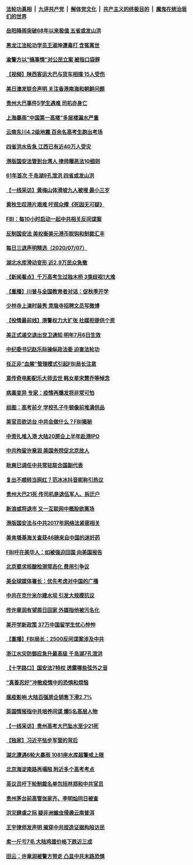 ####  [法轮功真相](../../../../basic/blob/master/README.md?t=07082131) &nbsp;|&nbsp; [九评共产党](../../../../9ping.md/blob/master/README.md?t=07082131) &nbsp;|&nbsp; [解体党文化](../../../../jtdwh.md/blob/master/README.md?t=07082131)  &nbsp;|&nbsp; [共产主义的终极目的](../../../../gczydzjmd.md/blob/master/README.md?t=07082131) &nbsp;|&nbsp; [魔鬼在统治我们的世界](../../../../mgztzwmdsj.md/blob/master/README.md?t=07082131) 

#### [岳阳降雨突破68年以来极值 五省或发山洪](../pages/nsc413/n12241006.md?t=07082131) 

#### [黑龙江法轮功学员王淑坤遭毒打 含冤离世](../pages/nsc413/n12241087.md?t=07082131) 


#### [渝警方以“搞事情”对公民立案 被指口袋罪](../pages/nsc413/n12240868.md?t=07082131) 

#### [【视频】陕西客运大巴与货车相撞 15人受伤](../pages/nsc413/n12240959.md?t=07082131) 

#### [美日澳发联合声明 关注香港南海和朝鲜问题](../pages/nsc413/n12240998.md?t=07082131) 

#### [贵州大巴事件5学生遇难 司机亦身亡](../pages/nsc413/n12240859.md?t=07082131) 

#### [上海暴雨“中国第一高楼”多层楼漏水严重](../pages/nsc413/n12240842.md?t=07082131) 

#### [云南东川4.2级地震 百余名高考生跑出考场](../pages/nsc413/n12240618.md?t=07082131) 

#### [四省洪水告急 江西已有近40万人受灾](../pages/nsc413/n12240462.md?t=07082131) 

#### [港版国安法管到台湾人 律师曝恶法10细则](../pages/nsc413/n12240371.md?t=07082131) 

#### [61年首次 千岛湖9孔泄洪 四省或发山洪](../pages/nsc413/n12240556.md?t=07082131) 

#### [【一线采访】黄梅山体滑坡九人被埋 最小三岁](../pages/nsc413/n12240553.md?t=07082131) 

#### [黄秋生叹港片艰难 吁观众撑《死因无可疑》](../pages/nsc413/n12239842.md?t=07082131) 

#### [FBI：每10小时启动一起中共相关反间谍案](../pages/nsc413/n12239799.md?t=07082131) 

#### [反制国安法 美权衡美元港币脱钩和制裁汇丰](../pages/nsc413/n12240249.md?t=07082131) 

#### [每日三退声明精选（2020/07/07）](../pages/nsc413/n12240267.md?t=07082131) 

#### [湖北水库滑动变形 近2.9万民众急撤](../pages/nsc413/n12240201.md?t=07082131) 

#### [【新闻看点】千万高考生过独木桥 3类歧视1大难](../pages/nsc413/n12239936.md?t=07082131) 

#### [【重播】川普与全国教育者对话：促秋季开学](../pages/nsc413/n12239239.md?t=07082131) 

#### [少林寺上演时装秀 灵隐寺招聘文员写微博](../pages/nsc413/n12239909.md?t=07082131) 

#### [【役情最前线】港警权力大扩张 社媒拒提供个资](../pages/nsc413/n12239981.md?t=07082131) 

#### [美正式递交退出世卫通知 明年7月6日生效](../pages/nsc413/n12239902.md?t=07082131) 

#### [中纪委书记赵乐际操纵政法委 迫害法轮功](../pages/nsc413/n12238617.md?t=07082131) 

#### [任正非“血腥”管理模式引起FBI局长注意](../pages/nsc413/n12239966.md?t=07082131) 

#### [意传奇电影配乐大师去世 韩女星宋慧乔等悼念](../pages/nsc413/n12239670.md?t=07082131) 

#### [病毒变异 专家：疫情再爆发将非常可怕](../pages/nsc413/n12239876.md?t=07082131) 

#### [组图：高考前夕 学校孔子牛顿像前堆满供品](../pages/nsc413/n12239849.md?t=07082131) 

#### [美官员欲访台 中共会做什么？FBI揭秘](../pages/nsc413/n12239406.md?t=07082131) 

#### [中资扎堆入港 大陆20房企上半年赴港IPO](../pages/nsc413/n12239663.md?t=07082131) 

#### [中共拘留许章润 美国务院促北京放人](../pages/nsc413/n12239669.md?t=07082131) 

#### [耿爽已调任中共常驻联合国副代表](../pages/nsc413/n12239664.md?t=07082131) 

#### [复出不顺转当网红？范冰冰抖音昵称引热议](../pages/nsc413/n12239433.md?t=07082131) 

#### [贵州大巴21死 传司机是退伍军人、拆迁户](../pages/nsc413/n12239553.md?t=07082131) 

#### [新浪或将退市 又一互联网中概股欲离场](../pages/nsc413/n12239307.md?t=07082131) 

#### [港版国安法与中共2017年网络法紧密相关](../pages/nsc413/n12239427.md?t=07082131) 

#### [美肯塔基海关查获46磅来自中国的迷奸药](../pages/nsc413/n12237466.md?t=07082131) 

#### [FBI吁在美华人：如被强迫回国 向美国报告](../pages/nsc413/n12239450.md?t=07082131) 

#### [北京要求核酸检测常态化 费用引争议](../pages/nsc413/n12239422.md?t=07082131) 

#### [美全球媒体署长：优先考虑对中国的广播](../pages/nsc413/n12239365.md?t=07082131) 

#### [中共在克什米尔建水坝 引发大规模抗议](../pages/nsc413/n12239209.md?t=07082131) 

#### [传许章润有望周日回家 外媒指他被污名化](../pages/nsc413/n12239196.md?t=07082131) 

#### [美开学新政策 37万中国留学生忧心忡忡](../pages/nsc413/n12239233.md?t=07082131) 

#### [【重播】FBI局长：2500反间谍案涉及中共](../pages/nsc413/n12236620.md?t=07082131) 

#### [浙江水灾防御应急升最高级 千岛湖7孔泄洪](../pages/nsc413/n12238419.md?t=07082131) 


#### [【十字路口】国安法7特权 透露哪些弦外之音](../pages/nsc413/n12237770.md?t=07082131) 

#### [“真善忍好”冲散疫情中的恐惧和烦恼](../pages/nsc413/n12236041.md?t=07082131) 

#### [瘟疫影响 大陆百强房企销售下滑2.7%](../pages/nsc413/n12237724.md?t=07082131) 

#### [英国情报指中共培养间谍 爆5名高层人物](../pages/nsc413/n12238557.md?t=07082131) 

#### [【一线采访】贵州高考大巴坠水至少21死](../pages/nsc413/n12238373.md?t=07082131) 

#### [【独家】习近平怯步军营的背后](../pages/nsc413/n12231462.md?t=07082131) 

#### [湖北遭遇6轮大暴雨 1081座水库超警戒上限](../pages/nsc413/n12238525.md?t=07082131) 

#### [北京海淀南路再塌陷 附近多个高考考点](../pages/nsc413/n12238820.md?t=07082131) 

#### [英议员吁下轮制裁名单包括林郑和中共官员](../pages/nsc413/n12238655.md?t=07082131) 

#### [贵州茅台前高管张家齐、李明灿同日被查](../pages/nsc413/n12238677.md?t=07082131) 

#### [洪灾肆虐之际 疑非洲蝗虫侵袭云南普洱](../pages/nsc413/n12238523.md?t=07082131) 

#### [王宇律师发声明 揭穿中共捏造证据构陷访民](../pages/nsc413/n12238423.md?t=07082131) 

#### [卖一斤亏7毛 大陆鸡蛋价格下跌近三成](../pages/nsc413/n12238144.md?t=07082131) 

#### [田云：许章润被警方带走 凸显中共末路恐惧](../pages/nsc413/n12237738.md?t=07082131) 

